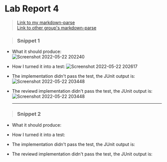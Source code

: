 # Lab Report 4

> [Link to my markdown-parse](https:)  
> [Link to other group's markdown-parse](https:)

> ### Snippet 1
* What it should produce:  
  ![Screenshot 2022-05-22 202240](https://user-images.githubusercontent.com/103288060/169737191-925cac57-396d-4172-9bd1-890cbca2192f.png)
* How I turned it into a test:
  ![Screenshot 2022-05-22 202617](https://user-images.githubusercontent.com/103288060/169737579-101e41f9-5950-45c9-8421-330e320e88bb.png)
* The implementation didn't pass the test, the JUnit output is:
  ![Screenshot 2022-05-22 203448](https://user-images.githubusercontent.com/103288060/169738430-9b1dc6da-fce4-4404-af43-42f2926a1601.png)
* The reviewd implementation didn't pass the test, the JUnit output is:
  ![Screenshot 2022-05-22 203448](https://user-images.githubusercontent.com/103288060/169738430-9b1dc6da-fce4-4404-af43-42f2926a1601.png)
  
  ---

> ### Snippet 2
* What it should produce:  
  
* How I turned it into a test:
  
* The implementation didn't pass the test, the JUnit output is:
  
* The reviewd implementation didn't pass the test, the JUnit output is:
  

